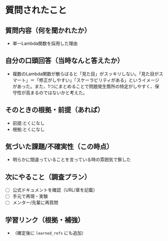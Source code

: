 # 質問されたこと

## 質問内容（何を聞かれたか）
- 単一Lambda関数を採用した理由

## 自分の口頭回答（当時なんと答えたか）
- 複数のLambda関数が散らばると「見た目」がスッキリしない。「見た目がスマート」＝「修正がしやすい」「スケーラビリティがある」というイメージがあった。また、1つにまとめることで問題発生箇所の特定がしやすく、保守性が高まるのではないかと考えた。

## そのときの根拠・前提（あれば）
- 前提:とくになし
- 根拠:とくになし

## 気づいた課題/不確実性（この時点）
- 明らかに間違っていることを言っている時の雰囲気で察した

## 次にやること（調査プラン）
- [ ] 公式ドキュメントを確認（URL/章を記載）
- [ ] 手元で再現・実験
- [ ] メンター/先輩に再質問

## 学習リンク（根拠・補強）
- （確定後に `learned_refs` にも追加）
